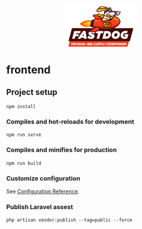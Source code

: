 <p align="center">
  <img  src="/src/assets/img/logo.png">
</p>

# frontend

## Project setup
```
npm install
```

### Compiles and hot-reloads for development
```
npm run serve
```

### Compiles and minifies for production
```
npm run build
```

### Customize configuration
See [Configuration Reference](https://cli.vuejs.org/config/).

### Publish Laravel assest
```
php artisan vendor:publish --tag=public --force
```
